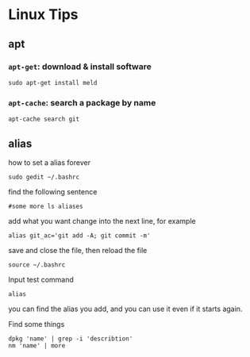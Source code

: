 # Linux Tips

## apt

### `apt-get`: download & install software
```
sudo apt-get install meld
```


### `apt-cache`: search a package by name

```
apt-cache search git
```

## alias

how to set a alias forever
```
sudo gedit ~/.bashrc
```
find the following sentence  
```
#some more ls aliases
```
add what you want change into the next line, for example
```
alias git_ac='git add -A; git commit -m'
```
save and close the file, then reload the file
```
source ~/.bashrc
```
Input test command
```
alias
```
you can find the alias you add, and you can use it even if it starts again.

Find some things
```
dpkg 'name' | grep -i 'describtion'
nm 'name' | more
```


